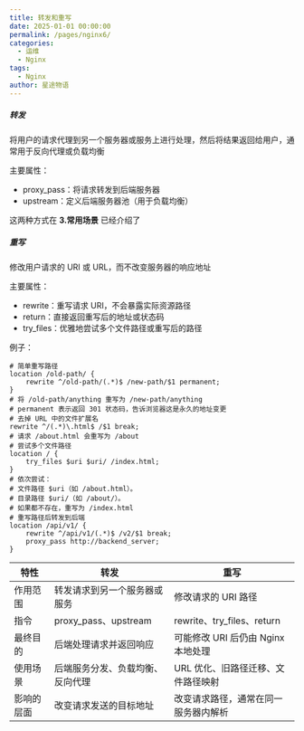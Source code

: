 ```yaml
---
title: 转发和重写
date: 2025-01-01 00:00:00
permalink: /pages/nginx6/
categories:
  - 运维
  - Nginx
tags:
  - Nginx
author: 星途物语
---
```

##### 转发

将用户的请求代理到另一个服务器或服务上进行处理，然后将结果返回给用户，通常用于反向代理或负载均衡

主要属性：

- proxy_pass：将请求转发到后端服务器
- upstream：定义后端服务器池（用于负载均衡）

这两种方式在 **3.常用场景** 已经介绍了

##### 重写

修改用户请求的 URI 或 URL，而不改变服务器的响应地址

主要属性：

- rewrite：重写请求 URI，不会暴露实际资源路径
- return：直接返回重写后的地址或状态码
- try_files：优雅地尝试多个文件路径或重写后的路径

例子：

```
# 简单重写路径
location /old-path/ {
    rewrite ^/old-path/(.*)$ /new-path/$1 permanent;
}
# 将 /old-path/anything 重写为 /new-path/anything
# permanent 表示返回 301 状态码，告诉浏览器这是永久的地址变更
# 去掉 URL 中的文件扩展名
rewrite ^/(.*)\.html$ /$1 break;
# 请求 /about.html 会重写为 /about
# 尝试多个文件路径
location / {
    try_files $uri $uri/ /index.html;
}
# 依次尝试：
# 文件路径 $uri（如 /about.html）。
# 目录路径 $uri/（如 /about/）。
# 如果都不存在，重写为 /index.html
# 重写路径后转发到后端
location /api/v1/ {
    rewrite ^/api/v1/(.*)$ /v2/$1 break;
    proxy_pass http://backend_server;
}
```

| 特性       | 转发                             | 重写                                 |
| ---------- | -------------------------------- | ------------------------------------ |
| 作用范围   | 转发请求到另一个服务器或服务     | 修改请求的 URI 路径                  |
| 指令       | proxy_pass、upstream             | rewrite、try_files、return           |
| 最终目的   | 后端处理请求并返回响应           | 可能修改 URI 后仍由 Nginx 本地处理   |
| 使用场景   | 后端服务分发、负载均衡、反向代理 | URL 优化、旧路径迁移、文件路径映射   |
| 影响的层面 | 改变请求发送的目标地址           | 改变请求路径，通常在同一服务器内解析 |

####